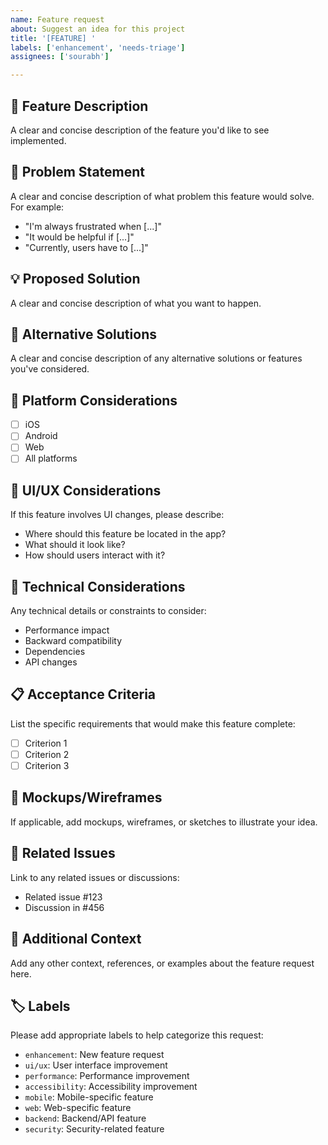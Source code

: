 ```yaml
---
name: Feature request
about: Suggest an idea for this project
title: '[FEATURE] '
labels: ['enhancement', 'needs-triage']
assignees: ['sourabh']

---
```


## 🚀 Feature Description
A clear and concise description of the feature you'd like to see implemented.

## 🎯 Problem Statement
A clear and concise description of what problem this feature would solve. For example:
- "I'm always frustrated when [...]"
- "It would be helpful if [...]"
- "Currently, users have to [...]"

## 💡 Proposed Solution
A clear and concise description of what you want to happen.

## 🔄 Alternative Solutions
A clear and concise description of any alternative solutions or features you've considered.

## 📱 Platform Considerations
- [ ] iOS
- [ ] Android
- [ ] Web
- [ ] All platforms

## 🎨 UI/UX Considerations
If this feature involves UI changes, please describe:
- Where should this feature be located in the app?
- What should it look like?
- How should users interact with it?

## 🔧 Technical Considerations
Any technical details or constraints to consider:
- Performance impact
- Backward compatibility
- Dependencies
- API changes

## 📋 Acceptance Criteria
List the specific requirements that would make this feature complete:
- [ ] Criterion 1
- [ ] Criterion 2
- [ ] Criterion 3

## 📸 Mockups/Wireframes
If applicable, add mockups, wireframes, or sketches to illustrate your idea.

## 🔗 Related Issues
Link to any related issues or discussions:
- Related issue #123
- Discussion in #456

## 📝 Additional Context
Add any other context, references, or examples about the feature request here.

## 🏷️ Labels
Please add appropriate labels to help categorize this request:
- `enhancement`: New feature request
- `ui/ux`: User interface improvement
- `performance`: Performance improvement
- `accessibility`: Accessibility improvement
- `mobile`: Mobile-specific feature
- `web`: Web-specific feature
- `backend`: Backend/API feature
- `security`: Security-related feature
